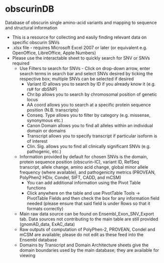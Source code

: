 # obscurinDB
Database of obscurin single amino-acid variants and mapping to sequence and structural information

- This is a resource for collecting and easily finding relevant data on specific obscurin SNVs
- .xlsx file - requires Microsoft Excel 2007 or later (or equivalent e.g. OpenOffice, LibreOffice, Apple Numbers)
- Please use the interactable sheet to quickly search for SNV or SNVs required		
	- Use Filters to search for SNVs - Click on drop-down arrow, enter search terms in search bar and	select SNVs desired by ticking the respective box; multiple SNVs can be selected if desired	
		- Variant ID allows you to search by ID if you already know it (e.g. rs# for dbSNP)
		- Chr:bp allows you to search by chromosomal position of genetic locus
		- AA coord allows you to search at a specific protein sequence position (N.B. transcripts)
		- Conseq. Type allows you to filter by category (e.g. missense, synonymous etc.)
		- Canon Domain allows you to find all alleles within an individual domain or domains
		- Transcript allows you to specify transcript if particular isoform is of interest
		- Clin. Sig. allows you to find all clinically significant SNVs (e.g. pathogenic, etc.)
	- Information provided by default for chosen SNVs is the domain, protein sequence position (obscurin-IC), variant ID, RefSeq transcript, allele change, amino acid change, global minor allele frequency (where available), and pathogenicity metrics (PROVEAN, PolyPhen2 HDiv, Condel, SIFT, CADD, and mCSM)	
		- You can add additional information using the Pivot Table functions
		- Click anywhere on the table and use PivotTable Tools -> PivotTable Fields and then check the box for any information field needed (please ensure that said field is under Rows so that it formats correctly)
	- Main raw data source can be found on Ensembl_Exon_SNV_Export tab. Data sources not contributing to the main table are still provided (gnomAD_data, ExAC_data)	
	- Raw outputs of computation of PolyPhen-2, PROVEAN, Condel and mCSM are available; please do not edit as these feed into the Ensembl database	
	- Domains by Transcript and Domain Architecture sheets give the domain boundaries used by the main database; they are available for viewing	
